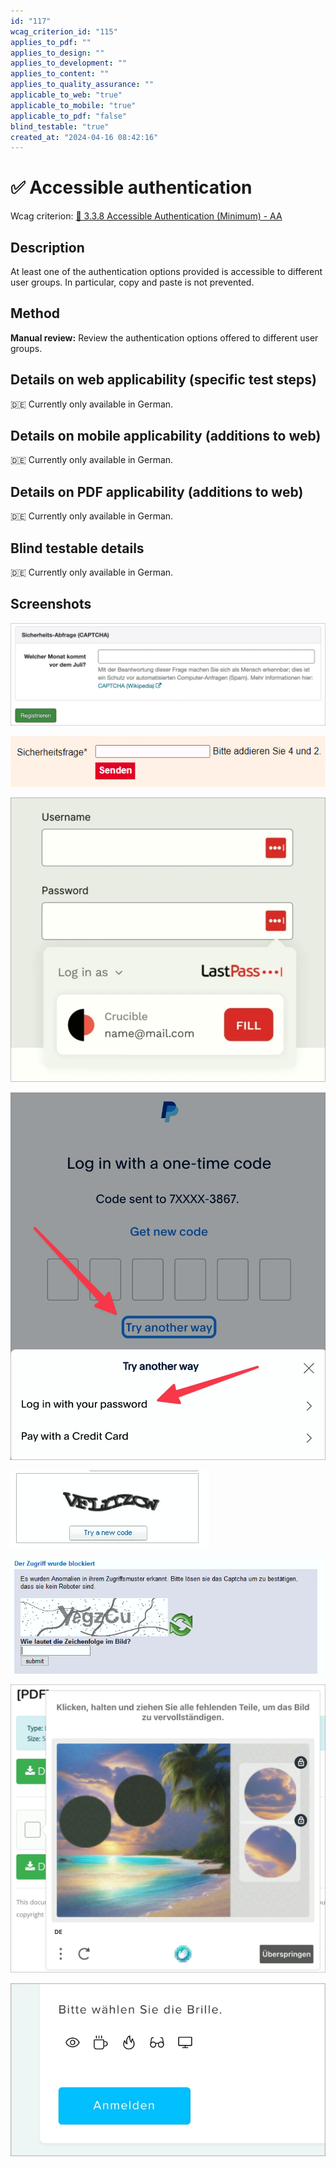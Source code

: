 ```yaml
---
id: "117"
wcag_criterion_id: "115"
applies_to_pdf: ""
applies_to_design: ""
applies_to_development: ""
applies_to_content: ""
applies_to_quality_assurance: ""
applicable_to_web: "true"
applicable_to_mobile: "true"
applicable_to_pdf: "false"
blind_testable: "true"
created_at: "2024-04-16 08:42:16"
---
```


# ✅ Accessible authentication

Wcag criterion: [📜 3.3.8 Accessible Authentication (Minimum) - AA](..)

## Description

At least one of the authentication options provided is accessible to different user groups. In particular, copy and paste is not prevented.

## Method

**Manual review:** Review the authentication options offered to different user groups.

## Details on web applicability (specific test steps)

🇩🇪 Currently only available in German.

## Details on mobile applicability (additions to web)

🇩🇪 Currently only available in German.

## Details on PDF applicability (additions to web)

🇩🇪 Currently only available in German.

## Blind testable details

🇩🇪 Currently only available in German.

## Screenshots

![Sicherheitsabfrage mit Anspruch an logisches Denken](images/sicherheitsabfrage-als-captcha.png)

![Weitere solche Sicherheitsabfrage](images/weitere-solche-sicherheitsabfrage.png)

![Passwort-Manager bietet automatische Eingabe der Login-Daten an](images/passwort-manager-bietet-automatische-eingabe-der-login-daten-an.png)

![Unterschiedliche Login-Möglichkeiten bei PayPal](images/unterschiedliche-login-mglichkeiten-bei-paypal.png)

![Rein visuell lösbares CAPTCHA](images/rein-visuell-lsbares-captcha.png)

![Noch ein visuelles CAPTCHA](images/noch-ein-visuelles-captcha.png)

![Visuelles, Puzzle-artiges Captcha](images/visuelles-puzzle-artiges-captcha.png)

![Captcha, wo visuell ein Gegenstand erkannt und gewählt werden muss](images/captcha-wo-visuell-ein-gegenstand-erkannt-und-gewhlt-werden-muss.png)